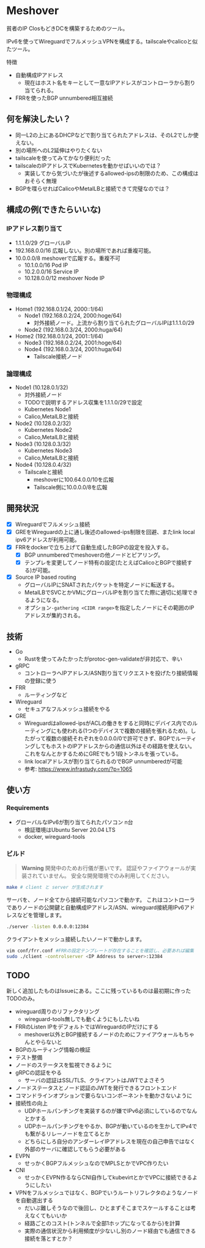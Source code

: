# Meshover

貧者のIP ClosもどきDCを構築するためのツール。

IPv6を使ってWireguardでフルメッシュVPNを構成する。tailscaleやcalicoと似たツール。

特徴
- 自動構成IPアドレス
  - 現在はホスト名をキーとして一意なIPアドレスがコントローラから割り当てられる。
- FRRを使ったBGP unnumbered相互接続

## 何を解決したい？

- 同一L2の上にあるDHCPなどで割り当てられたアドレスは、そのL2でしか使えない。
- 別の場所へのL2延伸はやりたくない
- tailscaleを使ってみてかなり便利だった
- tailscaleのIPアドレスでKubernetesを動かせばいいのでは？
  - 実装してから気づいたが後述するallowed-ipsの制限のため、この構成はおそらく無理
- BGPを喋らせればCalicoやMetalLBと接続できて完璧なのでは？

## 構成の例(できたらいいな)

### IPアドレス割り当て

- 1.1.1.0/29 グローバルIP
- 192.168.0.0/16 広報しない。別の場所であれば重複可能。
- 10.0.0.0/8 meshoverで広報する。重複不可
  - 10.1.0.0/16 Pod IP
  - 10.2.0.0/16 Service IP
  - 10.128.0.0/12 meshover Node IP

### 物理構成

- Home1 (192.168.0.1/24, 2000::1/64)
  - Node1 (192.168.0.2/24, 2000:hoge/64)
    - 対外接続ノード。上流から割り当てられたグローバルIPは1.1.1.0/29
  - Node2 (192.168.0.3/24, 2000:huga/64)
- Home2 (192.168.0.1/24, 2001::1/64)
  - Node3 (192.168.0.2/24, 2001:hoge/64)
  - Node4 (192.168.0.3/24, 2001:huga/64)
    - Tailscale接続ノード

### 論理構成

- Node1 (10.128.0.1/32)
  - 対外接続ノード
  - TODOで説明するアドレス収集を1.1.1.0/29で設定
  - Kubernetes Node1
  - Calico,MetalLBと接続
- Node2 (10.128.0.2/32)
  - Kubernetes Node2
  - Calico,MetalLBと接続
- Node3 (10.128.0.3/32)
  - Kubernetes Node3
  - Calico,MetalLBと接続
- Node4 (10.128.0.4/32)
  - Tailscaleと接続
    - meshoverに100.64.0.0/10を広報
    - Tailscale側に10.0.0.0/8を広報

## 開発状況

- [x] Wireguardでフルメッシュ接続
- [x] GREをWireguardの上に通し後述のallowed-ips制限を回避、またlink local ipv6アドレスが利用可能。
- [x] FRRをdockerで立ち上げて自動生成したBGPの設定を投入する。
  - [x] BGP unnumberedでmeshoverの他ノードとピアリング。
  - [x] テンプレを変更してノード特有の設定(たとえばCalicoとBGPで接続する)が可能。
- [x] Source IP based routing
  - グローバルIPにSNATされたパケットを特定ノードに転送する。
  - MetalLBでSVCとかVMにグローバルIPを割り当てた際に適切に処理できるようになる。
  - オプション`-gathering <CIDR range>`を指定したノードにその範囲のIPアドレスが集約される。

## 技術

- Go
  - Rustを使ってみたかったがprotoc-gen-validateが非対応で、辛い
- gRPC
  - コントローラへIPアドレス/ASN割り当てリクエストを投げたり接続情報の登録に使う
- FRR
  - ルーティングなど
- Wireguard
  - セキュアなフルメッシュ接続をやる
- GRE
  - Wireguardはallowed-ipsがACLの働きをすると同時にデバイス内でのルーティングにも使われる(1つのデバイスで複数の接続を張れるため)。したがって複数の接続それぞれを0.0.0.0/0で許可できず、BGPでルーティングしてもホストのIPアドレスからの通信以外はその経路を使えない。これをなんとかするためにGREでもう1段トンネルを張っている。
  - link localアドレスが割り当てられるのでBGP unnumberedが可能
  - 参考: https://www.infrastudy.com/?p=1065

## 使い方

### Requirements

- グローバルなIPv6が割り当てられたパソコン n台
  - 検証環境はUbuntu Server 20.04 LTS
  - docker, wireguard-tools

### ビルド

> **Warning**
> 開発中のためお行儀が悪いです。
> 認証やファイアウォールが実装されていません。
> 安全な開発環境でのみ利用してください。


```bash
make # client と server が生成されます
```

サーバを、ノード全てから接続可能なパソコンで動かす。
これはコントローラでありノードの公開鍵と自動構成IPアドレス/ASN、wireguard接続用IPv6アドレスなどを管理します。

```bash
./server -listen 0.0.0.0:12384
```

クライアントをメッシュ接続したいノードで動かします。

```bash
vim conf/frr.conf #FRRの設定テンプレートが存在することを確認し、必要あれば編集
sudo ./client -controlserver <IP Address to server>:12384
```

## TODO

新しく追加したものはIssueにある。ここに残っているものは最初期に作ったTODOのみ。

- wireguard周りのリファクタリング
  - wireguard-tools無しでも動くようにもしたいね
- FRRのListen IPをデフォルトではWireguardのIPだけにする
  - meshover以外とBGP接続するノードのためにファイアウォールもちゃんとやらないと
- BGPのルーティング情報の検証
- テスト整備
- ノードのステータスを監視できるように
- gRPCの認証をやる
  - サーバの認証はSSL/TLS、クライアントはJWTでよさそう
- ノードステータスとノード認証のJWTを発行できるフロントエンド
- コマンドラインオプションで要らないコンポーネントを動かさないように
- 接続性の向上
  - UDPホールパンチングを実装するのが嫌でIPv6必須にしているのでなんとかする
  - UDPホールパンチングをやるか、BGPが動いているのを生かしてIPv4でも繋がるリレーノードを立てるとか
  - どちらにしろ自分のアンダーレイIPアドレスを現在の自己申告ではなく外部のサーバに確認してもらう必要がある
- EVPN
  - せっかくBGPフルメッシュなのでMPLSとかでVPC作りたい
- CNI
  - せっかくEVPN作るならCNI自作してkubevirtとかでVPCに接続できるようにしたい
- VPNをフルメッシュではなく、BGPでいうルートリフレクタのようなノードを自動選出する
  - だいぶ難しそうなので後回し、ひとまずそこまでスケールすることは考えなくてもいいか
  - 経路ごとのコスト(トンネルで全部1ホップになってるから)を計算
  - 実際の通信状況から利用頻度が少ないし別のノード経由でも通信できる接続を落とすとか？

